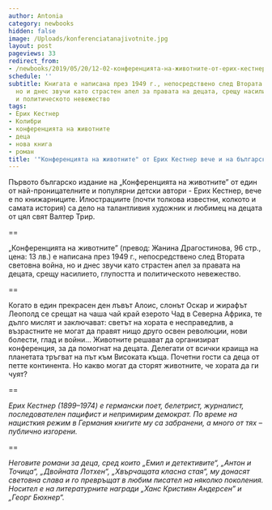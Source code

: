 ```yaml
---
author: Antonia
category: newbooks
hidden: false
image: /Uploads/konferenciatanajivotnite.jpg
layout: post
pageviews: 33
redirect_from:
- /newbooks/2019/05/20/12-02-конференцията-на-животните-от-ерих-кестнер-вече-и-на-български
schedule: ''
subtitle: Книгата е написана през 1949 г., непосредствено след Втората световна война,
  но и днес звучи като страстен апел за правата на децата, срещу насилието, глупостта
  и политическото невежество
tags:
- Ерих Кестнер
- Колибри
- конференцията на животните
- деца
- нова книга
- роман
title: '"Конференцията на животните" от Ерих Кестнер вече и на български'
---
```


Първото българско издание на „Конференцията на животните” от един от най-проницателните и популярни детски автори - Ерих Кестнер, вече е по книжарниците. Илюстрациите (почти толкова известни, колкото и самата история) са дело на талантливия художник и любимец на децата от цял свят Валтер Трир.

\==

„Конференцията на животните” (превод: Жанина Драгостинова, 96 стр., цена: 13 лв.) е написана през 1949 г., непосредствено след Втората световна война, но и днес звучи като страстен апел за правата на децата, срещу насилието, глупостта и политическото невежество. 

\==

Когато в един прекрасен ден лъвът Алоис, слонът Оскар и жирафът Леополд се срещат на чаша чай край езерото Чад в Северна Африка, те дълго мислят и заключават: светът на хората е несправедлив, а възрастните не могат да правят нищо друго освен революции, нови болести, глад и войни… Животните решават да организират конференция, за да помогнат на децата. Делегати от всички краища на планетата тръгват на път към Високата къща. Почетни гости са деца от петте континента. Но какво могат да сторят животните, че хората да ги чуят? 

\==

_Ерих Кестнер (1899–1974) е германски поет, белетрист, журналист, последователен пацифист и непримирим демократ. По време на нацисткия режим в Германия книгите му са забранени, а много от тях – публично изгорени._

\==

_Неговите романи за деца, сред които „Емил и детективите“, „Антон и Точица“, „Двойната Лотхен“, „Хвърчащата класна стая“, му донасят световна слава и го превръщат в любим писател на няколко поколения. Носител е на литературните награди „Ханс Кристиян Андерсен” и „Георг Бюхнер“._
